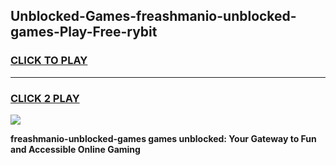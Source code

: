
## Unblocked-Games-freashmanio-unblocked-games-Play-Free-rybit
<h3>
<a href="https://premium76.site?title=freashmanio-unblocked-games&ref=22A">CLICK TO PLAY</a></h3>
<hr>

<h3>
<a href="https://premium76.site?title=freashmanio-unblocked-games&ref=22A">CLICK 2 PLAY</a>
  
</h3>

<a href="https://premium76.site?title=freashmanio-unblocked-games&ref=22A"><img src="https://clearcache.store/games.png"></a>


**freashmanio-unblocked-games games unblocked: Your Gateway to Fun and Accessible Online Gaming**
